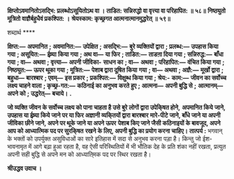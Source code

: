 **क्षिप्तोऽवमानितोऽसद्भि: प्रलब्धोऽसूयितोऽथ वा ।** **ताडित: सन्निरुद्धो वा वृत्त्या वा परिहापित: ॥ ५८॥** **निष्ठ्युतो मूत्रितो वाज्ञैर्बहुधैवं प्रकश्पित: ।** **श्रेयस्काम: कृच्छ्रगत आत्मनात्मानमुद्धरेत् ॥ ५९॥** 

शब्दार्थ **** 

**क्षिप्त:—** **अपमानित** **; अवमानित:—** **उपेक्षित** **; असद्भि:—** **बुरे व्यक्तियों द्वारा** **; प्रलब्ध:—** **उपहास किया गया** **; असूयित:—** **ईष्र्या** **किया गया** **; अथ वा—** **या फिर** **; ताडित:—** **ताडऩा दिया गया** **; सन्निरुद्ध:—** **बाँधा गया** **; वा—** **अथवा** **; वृत्त्या—** **अपनी जीविका-** **साधन का** **; वा—** **अथवा** **; परिहापित:—** **वंचित किया गया** **; निष्ठ्युत:—** **ऊपर थूका गया** **; मूत्रित:—** **पेशाब द्वारा दूषित किया** **गया** **; वा—** **अथवा** **; अज्ञै:—** **मूर्खो द्वारा** **; बहुधा—** **बारश्बार** **; एवम्—** **इस प्रकार** **; प्रकश्पित:—** **विक्षुब्ध किया गया** **; श्रेय:-** **काम:—** **जीवन का सर्वोच्च लक्ष्य चाहने वाला** **; कृच्छ्र-गत:—** **कठिनाई का अनुभव करते हुए** **; आत्मना—** **अपनी बुद्धि से** **;** **आत्मानम्—** **अपने को** **; उद्धरेत्—** **बचाये।** **.** 

**जो व्यक्ति जीवन के सर्वोच्च लक्ष्य को पाना चाहता है उसे बुरे लोगों द्वारा उपेकि्षत होने,** **अपमानित किये जाने, उपहास या ईष्र्या किये जाने पर या फिर अज्ञानी व्यकि्तयों द्वारा बारश्बार** **मारे-पीटे जाने, बाँधे जाने या अपनी जीविका छीने जाने, अपने पर थूके जाने या अपने ऊपर** **पेशाब किए जाने जैसी कठिनाइयों के बावजूद, अपने आप को आध्यात्मिक पद पर सुरकि्षत** **रखने के लिए, अपनी बुद्धि का प्रयोग करना चाहिए।** **तात्पर्य :** भगवान् के भक्तों को उपर्युक्त असुविधाओं का सारे इतिहास में सदा से अनुभव करना पड़ा है। किन्तु जो ईश-भावनामृत में आगे बढ़ा हुआ रहता है, वह ऐसी परिस्थितियों में भी भौतिक देह के प्रति शंका नहीं रखता, प्रत्युत अपनी सही बुद्धि से अपने मन को आध्याति्मक पद पर स्थिर रखता है।  

**श्रीउद्धव उवाच ।** 
